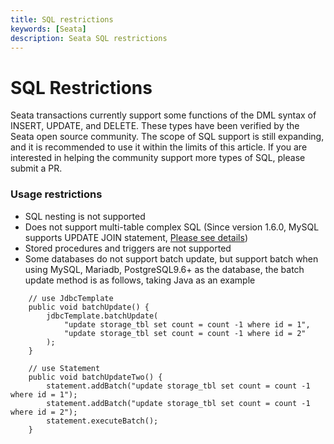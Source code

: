 ```yaml
---
title: SQL restrictions
keywords: [Seata]
description: Seata SQL restrictions
---
```


# SQL Restrictions

Seata transactions currently support some functions of the DML syntax of INSERT, UPDATE, and DELETE. These types have been verified by the Seata open source community. The scope of SQL support is still expanding, and it is recommended to use it within the limits of this article. If you are interested in helping the community support more types of SQL, please submit a PR.

### Usage restrictions

- SQL nesting is not supported
- Does not support multi-table complex SQL (Since version 1.6.0, MySQL supports UPDATE JOIN statement, <a href="./dml">Please see details</a>)
- Stored procedures and triggers are not supported
- Some databases do not support batch update, but support batch when using MySQL, Mariadb, PostgreSQL9.6+ as the database, the batch update method is as follows, taking Java as an example
```
    // use JdbcTemplate
    public void batchUpdate() {
        jdbcTemplate.batchUpdate(
            "update storage_tbl set count = count -1 where id = 1",
            "update storage_tbl set count = count -1 where id = 2"
		);
    }

    // use Statement
    public void batchUpdateTwo() {
        statement.addBatch("update storage_tbl set count = count -1 where id = 1");
        statement.addBatch("update storage_tbl set count = count -1 where id = 2");
        statement.executeBatch();
    }
```

